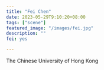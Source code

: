 ```yaml
---
title: "Fei Chen"
date: 2023-05-29T9:10:20+08:00
tags: ["scene"]
featured_image: "/images/fei.jpg"
description: ""
fei: yes

---
```


The Chinese University of Hong Kong
